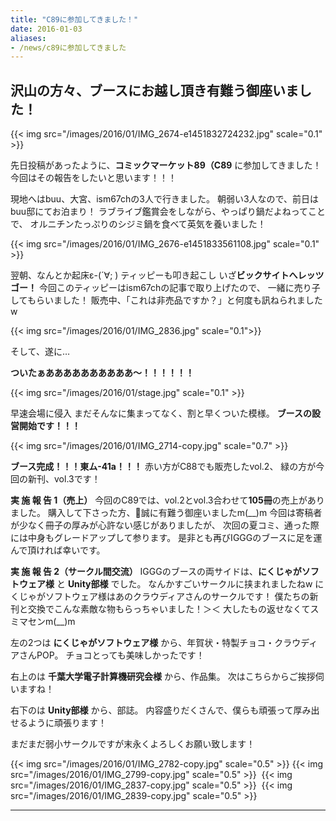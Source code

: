 ```yaml
---
title: "C89に参加してきました！"
date: 2016-01-03
aliases:
- /news/c89に参加してきました
---
```


## 沢山の方々、ブースにお越し頂き有難う御座いました！

{{< img src="/images/2016/01/IMG_2674-e1451832724232.jpg" scale="0.1" >}}

先日投稿があったように、**コミックマーケット89（C89** に参加してきました！今回はその報告をしたいと思います！！！

現地へはbuu、大宮、ism67chの3人で行きました。
朝弱い3人なので、前日はbuu邸にてお泊まり！
ラブライブ鑑賞会をしながら、やっぱり鍋だよねってことで、
オルニチンたっぷりのシジミ鍋を食べて英気を養いました！

{{< img src="/images/2016/01/IMG_2676-e1451833561108.jpg" scale="0.1" >}}

翌朝、なんとか起床ε-(´∀; )
ティッピーも叩き起こし
いざ**ビックサイトへレッツゴー！**
今回このティッピーはism67chの記事で取り上げたので、
一緒に売り子してもらいました！
販売中、「これは非売品ですか？」と何度も訊ねられましたw

{{< img src="/images/2016/01/IMG_2836.jpg" scale="0.1">}}

そして、遂に…

**ついたぁああああああああああ〜！！！！！！**

{{< img src="/images/2016/01/stage.jpg" scale="0.1" >}}

早速会場に侵入
まだそんなに集まってなく、割と早くついた模様。
**ブースの設営開始です！！！**

{{< img src="/images/2016/01/IMG_2714-copy.jpg" scale="0.7" >}}

**ブース完成！！！東ム-41a！！！**
赤い方がC88でも販売したvol.2、
緑の方が今回の新刊、vol.3です！

**実 施 報 告 1（売上）**
今回のC89では、vol.2とvol.3合わせて**105冊**の売上がありました。
購入して下さった方、誠に有難う御座いましたm(\_\_)m
今回は寄稿者が少なく冊子の厚みが心許ない感じがありましたが、
次回の夏コミ、通った際には中身もグレードアップして参ります。
是非とも再びIGGGのブースに足を運んで頂ければ幸いです。

**実 施 報 告 2（サークル間交流）** IGGGのブースの両サイドは、**にくじゃがソフトウェア様** と **Unity部様** でした。
なんかすごいサークルに挟まれましたねw
にくじゃがソフトウェア様はあのクラウディアさんのサークルです！
僕たちの新刊と交換でこんな素敵な物もらっちゃいました！＞＜
大したもの返せなくてスミマセンm(\_\_)m

左の2つは **にくじゃがソフトウェア様** から、年賀状・特製チョコ・クラウディアさんPOP。
チョコとっても美味しかったです！

右上のは **千葉大学電子計算機研究会様** から、作品集。
次はこちらからご挨拶伺いますね！

右下のは **Unity部様** から、部誌。
内容盛りだくさんで、僕らも頑張って厚み出せるように頑張ります！

まだまだ弱小サークルですが末永くよろしくお願い致します！

{{< img src="/images/2016/01/IMG_2782-copy.jpg" scale="0.5" >}}
{{< img src="/images/2016/01/IMG_2799-copy.jpg" scale="0.5" >}} 
{{< img src="/images/2016/01/IMG_2837-copy.jpg" scale="0.5" >}} 
{{< img src="/images/2016/01/IMG_2839-copy.jpg" scale="0.5" >}}

****
